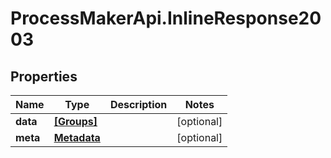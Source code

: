 # ProcessMakerApi.InlineResponse2003

## Properties

Name | Type | Description | Notes
------------ | ------------- | ------------- | -------------
**data** | [**[Groups]**](Groups.md) |  | [optional] 
**meta** | [**Metadata**](Metadata.md) |  | [optional] 


